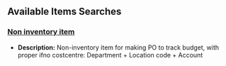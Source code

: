 ## Available Items Searches

### [Non inventory item](https://5574610.app.netsuite.com/app/common/search/searchresults.nl?searchid=2207&whence=)
- **Description:** Non-inventory item for making PO to track budget, with proper ifno costcentre: Department + Location code + Account
